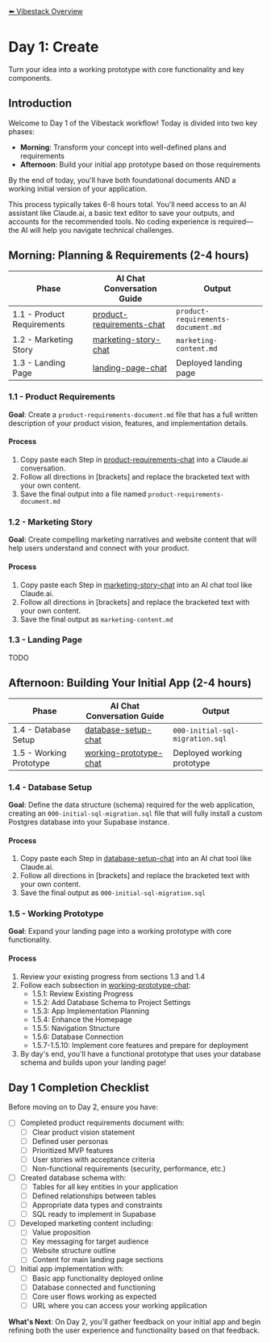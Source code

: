 [⬅️ Vibestack Overview](../README.md)

# Day 1: Create

Turn your idea into a working prototype with core functionality and key components.

## Introduction
Welcome to Day 1 of the Vibestack workflow! Today is divided into two key phases:
- **Morning**: Transform your concept into well-defined plans and requirements
- **Afternoon**: Build your initial app prototype based on those requirements

By the end of today, you'll have both foundational documents AND a working initial version of your application.

This process typically takes 6-8 hours total. You'll need access to an AI assistant like Claude.ai, a basic text editor to save your outputs, and accounts for the recommended tools. No coding experience is required—the AI will help you navigate technical challenges.

## Morning: Planning & Requirements (2-4 hours)

| Phase | AI Chat Conversation Guide | Output |
|-------|-----------------|-----------------|
| 1.1 - Product Requirements | [product-requirements-chat](1.1-product-requirements-chat.md) | `product-requirements-document.md` |
| 1.2 - Marketing Story | [marketing-story-chat](1.2-marketing-story-chat.md) | `marketing-content.md` |
| 1.3 - Landing Page | [landing-page-chat](1.3-landing-page-chat.md) | Deployed landing page |

### 1.1 - Product Requirements

**Goal**: Create a `product-requirements-document.md` file that has a full written description of your product vision, features, and implementation details.

#### Process
1. Copy paste each Step in [product-requirements-chat](1.1-product-requirements-chat.md) into a Claude.ai conversation.
2. Follow all directions in [brackets] and replace the bracketed text with your own content.
3. Save the final output into a file named `product-requirements-document.md`

### 1.2 - Marketing Story

**Goal**: Create compelling marketing narratives and website content that will help users understand and connect with your product.

#### Process
1. Copy paste each Step in [marketing-story-chat](1.2-marketing-story-chat.md) into an AI chat tool like Claude.ai.
2. Follow all directions in [brackets] and replace the bracketed text with your own content.
3. Save the final output as `marketing-content.md`

### 1.3 - Landing Page

TODO

## Afternoon: Building Your Initial App (2-4 hours)

| Phase | AI Chat Conversation Guide | Output |
|-------|-----------------|-----------------|
| 1.4 - Database Setup | [database-setup-chat](1.4-database-setup-chat.md) | `000-initial-sql-migration.sql` |
| 1.5 - Working Prototype | [working-prototype-chat](1.5-working-prototype-chat.md) | Deployed working prototype |

### 1.4 - Database Setup

**Goal**: Define the data structure (schema) required for the web application, creating an `000-initial-sql-migration.sql` file that will fully install a custom Postgres database into your Supabase instance.

#### Process
1. Copy paste each Step in [database-setup-chat](1.4-database-setup-chat.md) into an AI chat tool like Claude.ai.
2. Follow all directions in [brackets] and replace the bracketed text with your own content.
3. Save the final output as `000-initial-sql-migration.sql`

### 1.5 - Working Prototype

**Goal**: Expand your landing page into a working prototype with core functionality.

#### Process
1. Review your existing progress from sections 1.3 and 1.4
2. Follow each subsection in [working-prototype-chat](1.5-working-prototype-chat.md):
   - 1.5.1: Review Existing Progress
   - 1.5.2: Add Database Schema to Project Settings
   - 1.5.3: App Implementation Planning
   - 1.5.4: Enhance the Homepage
   - 1.5.5: Navigation Structure
   - 1.5.6: Database Connection
   - 1.5.7-1.5.10: Implement core features and prepare for deployment
3. By day's end, you'll have a functional prototype that uses your database schema and builds upon your landing page!

## Day 1 Completion Checklist

Before moving on to Day 2, ensure you have:

- [ ] Completed product requirements document with:
  - [ ] Clear product vision statement
  - [ ] Defined user personas
  - [ ] Prioritized MVP features
  - [ ] User stories with acceptance criteria
  - [ ] Non-functional requirements (security, performance, etc.)

- [ ] Created database schema with:
  - [ ] Tables for all key entities in your application
  - [ ] Defined relationships between tables
  - [ ] Appropriate data types and constraints
  - [ ] SQL ready to implement in Supabase

- [ ] Developed marketing content including:
  - [ ] Value proposition
  - [ ] Key messaging for target audience
  - [ ] Website structure outline
  - [ ] Content for main landing page sections

- [ ] Initial app implementation with:
  - [ ] Basic app functionality deployed online
  - [ ] Database connected and functioning
  - [ ] Core user flows working as expected
  - [ ] URL where you can access your working application

**What's Next**: On Day 2, you'll gather feedback on your initial app and begin refining both the user experience and functionality based on that feedback.